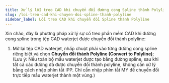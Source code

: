 ```yaml
---
title: Xử lý lỗi treo CAD khi chuyển đổi đường cong Spline thành Polyline cho Waterjet
slug: /loi-treo-cad-khi-chuyen-doi-spline-thanh-polyline
sidebar_label: Lỗi treo CAD khi chuyển đổi Spline thành Polyline
---
```


Xin chào, đây là phương pháp xử lý sự cố treo phần mềm CAD khi đường cong spline trong tệp CAD waterjet được chuyển đổi thành polyline:

1. Mở lại tệp CAD waterjet, nhấp chuột phải vào từng đường cong spline riêng biệt và chọn **Chuyển đổi thành Polyline (Convert to Polyline)**; (Lưu ý: Nếu toàn bộ mẫu waterjet được tạo bằng đường spline, sau khi tất cả các đường đã được chuyển đổi thành polyline, không cần xử lý bằng cách nhập phím tắt IPP. Chỉ cần nhập phím tắt MY để chuyển đổi trực tiếp mẫu waterjet thành một vùng.)